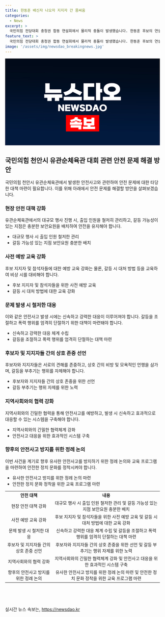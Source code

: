 ```yaml
---
title: 한동훈 배신자 나오자 지지자 간 몸싸움
categories:
  - News
excerpt: >
  국민의힘 전당대회 충청권 합동 연설회에서 물리적 충돌이 발생했습니다. 한동훈 후보의 연설 중 일부 지지자들 사이에 몸싸움이 일어나고 의자를 던질 뻔한 사태가 벌어졌습니다. 후보들은 SNS를 통해 각자의 입장을 밝히며 상황을 해명하고 비판했습니다. 이번 사건으로 당선대회의 긴장감이 고조되고 있습니다. (150자)
feature_text: >
  국민의힘 전당대회 충청권 합동 연설회에서 물리적 충돌이 발생했습니다. 한동훈 후보의 연설 중 일부 지지자들 사이에 몸싸움이 일어나고 의자를 던질 뻔한 사태가 벌어졌습니다. 후보들은 SNS를 통해 각자의 입장을 밝히며 상황을 해명하고 비판했습니다. 이번 사건으로 당선대회의 긴장감이 고조되고 있습니다. (150자)
image: '/assets/img/newsdao_breakingnews.jpg'
---
```


<p><img src="/assets/img/newsdao_breakingnews.jpg" alt="flaretime 속보" /></p>

<h2 data-ke-size="size26">국민의힘 천안시 유관순체육관 대회 관련 안전 문제 해결 방안</h2>

<p data-ke-size="size16">국민의힘 천안시 유관순체육관에서 발생한 안전사고와 관련하여 안전 문제에 대한 타당한 대책 마련이 필요합니다. 이를 위해 아래에서 안전 문제를 해결할 방안을 살펴보겠습니다.</p>

<h3>현장 안전 대책 강화</h3>

<p data-ke-size="size16">유관순체육관에서의 대규모 행사 진행 시, 출입 인원을 철저히 관리하고, 갈등 가능성이 있는 지점은 충분한 보안요원을 배치하여 안전을 유지해야 합니다.</p>

<ul>
  <li>대규모 행사 시 출입 인원 철저한 관리</li>
  <li>갈등 가능성 있는 지점 보안요원 충분한 배치</li>
</ul>

<h3>사전 예방 교육 강화</h3>

<p data-ke-size="size16">후보 지지자 및 참석자들에 대한 예방 교육 강화는 물론, 갈등 시 대처 방법 등을 교육하여 비상 시를 대비해야 합니다.</p>

<ul>
  <li>후보 지지자 및 참석자들을 위한 사전 예방 교육</li>
  <li>갈등 시 대처 방법에 대한 교육 강화</li>
</ul>

<h3>문제 발생 시 철저한 대응</h3>

<p data-ke-size="size16">이와 같은 안전사고 발생 시에는 신속하고 강력한 대응이 이루어져야 합니다. 갈등을 조절하고 폭력 행위를 엄격히 단절하기 위한 대책이 마련돼야 합니다.</p>

<ul>
  <li>신속하고 강력한 대응 체계 수립</li>
  <li>갈등을 조절하고 폭력 행위를 엄격히 단절하는 대책 마련</li>
</ul>

<h3>후보자 및 지지자들 간의 상호 존중 선언</h3>

<p data-ke-size="size16">후보자와 지지자들은 서로의 견해를 존중하고, 상호 간의 비방 및 모욕적인 언행을 삼가며, 갈등을 부추기는 행위를 자제해야 합니다.</p>

<ul>
  <li>후보자와 지지자들 간의 상호 존중을 위한 선언</li>
  <li>갈등 부추기는 행위 자제를 위한 노력</li>
</ul>

<h3>지역사회와의 협력 강화</h3>

<p data-ke-size="size16">지역사회와의 긴밀한 협력을 통해 안전사고를 예방하고, 발생 시 신속하고 효과적으로 대응할 수 있는 시스템을 구축해야 합니다.</p>

<ul>
  <li>지역사회와의 긴밀한 협력체계 강화</li>
  <li>안전사고 대응을 위한 효과적인 시스템 구축</li>
</ul>

<h3>향후의 안전사고 방지를 위한 정례 논의</h3>

<p data-ke-size="size16">이번 사건을 계기로 향후 유사한 안전사고를 방지하기 위한 정례 논의와 교육 프로그램을 마련하여 안전한 정치 문화를 정착시켜야 합니다.</p>

<ul>
  <li>유사한 안전사고 방지를 위한 정례 논의 마련</li>
  <li>안전한 정치 문화 정착을 위한 교육 프로그램 마련</li>
</ul>

<table>
  <tr>
    <td style="text-align: center; height: 17px;"><b>안전 대책</b></td>
    <td style="text-align: center; height: 17px;"><b>내용</b></td>
  </tr>
  <tr>
    <td style="text-align: center;">현장 안전 대책 강화</td>
    <td style="text-align: center;">대규모 행사 시 출입 인원 철저한 관리 및 갈등 가능성 있는 지점 보안요원 충분한 배치</td>
  </tr>
  <tr>
    <td style="text-align: center;">사전 예방 교육 강화</td>
    <td style="text-align: center;">후보 지지자 및 참석자들을 위한 사전 예방 교육 및 갈등 시 대처 방법에 대한 교육 강화</td>
  </tr>
  <tr>
    <td style="text-align: center;">문제 발생 시 철저한 대응</td>
    <td style="text-align: center;">신속하고 강력한 대응 체계 수립 및 갈등을 조절하고 폭력 행위를 엄격히 단절하는 대책 마련</td>
  </tr>
  <tr>
    <td style="text-align: center;">후보자 및 지지자들 간의 상호 존중 선언</td>
    <td style="text-align: center;">후보자와 지지자들 간의 상호 존중을 위한 선언 및 갈등 부추기는 행위 자제를 위한 노력</td>
  </tr>
  <tr>
    <td style="text-align: center;">지역사회와의 협력 강화</td>
    <td style="text-align: center;">지역사회와의 긴밀한 협력체계 강화 및 안전사고 대응을 위한 효과적인 시스템 구축</td>
  </tr>
  <tr>
    <td style="text-align: center;">향후의 안전사고 방지를 위한 정례 논의</td>
    <td style="text-align: center;">유사한 안전사고 방지를 위한 정례 논의 마련 및 안전한 정치 문화 정착을 위한 교육 프로그램 마련</td>
  </tr>
</table>

<p data-ke-size="size16">&nbsp;</p>

<p data-ke-size="size16">&nbsp;</p>
실시간 뉴스 속보는, <a href="https://newsdao.kr" rel="dofollow">https://newsdao.kr</a>


